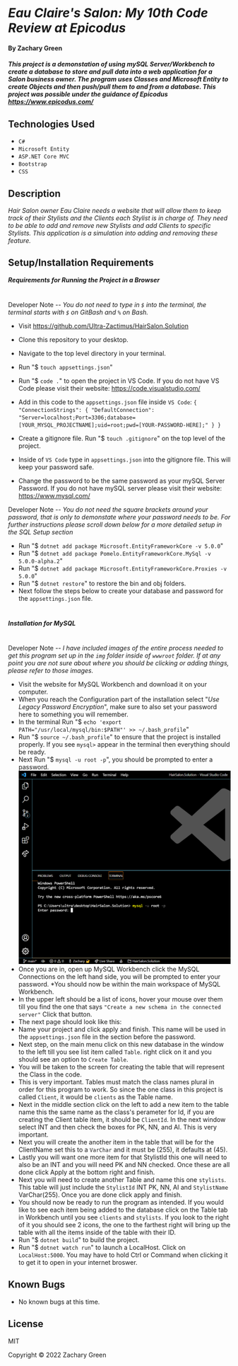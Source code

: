 # _Eau Claire's Salon: My 10th Code Review at Epicodus_

#### By Zachary Green

#### _This project is a demonstation of using mySQL Server/Workbench to create a database to store and pull data into a web application for a Salon business owner. The program uses Classes and Microsoft Entity to create Objects and then push/pull them to and from a database. This project was possible under the guidance of Epicodus https://www.epicodus.com/_

## Technologies Used

* `C#`
* `Microsoft Entity`
* `ASP.NET Core MVC`
* `Bootstrap`
* `CSS`

## Description

_Hair Salon owner Eau Claire needs a website that will allow them to keep track of their Stylists and the Clients each Stylist is in charge of. They need to be able to add and remove new Stylists and add Clients to specific Stylists. This application is a simulation into adding and removing these feature._

## Setup/Installation Requirements

<strong><em>Requirements for Running the Project in a Browser</em></strong>
#

Developer Note -- <em>You do not need to type in `$` into the terminal, the terminal starts with `$` on GitBash and `%` on Bash.</em>

* Visit https://github.com/Ultra-Zactimus/HairSalon.Solution
* Clone this repository to your desktop.
* Navigate to the top level directory in your terminal.
* Run "$ `touch appsettings.json`"
* Run "$ `code .`" to open the project in VS Code. If you do not have VS Code please visit their website: https://code.visualstudio.com/
* Add in this code to the `appsettings.json` file inside `VS Code`:
  `{
    "ConnectionStrings": {
        "DefaultConnection": "Server=localhost;Port=3306;database=[YOUR_MYSQL_PROJECTNAME];uid=root;pwd=[YOUR-PASSWORD-HERE];"
    }
  }`

* Create a gitignore file. Run "$ `touch .gitignore`" on the top level of the project.
* Inside of `VS Code` type in `appsettings.json` into the gitignore file. This will keep your password safe.
* Change the password to be the same password as your mySQL Server Password. If you do not have mySQL server please visit their website: https://www.mysql.com/


Developer Note -- <em>You do not need the square brackets around your password, that is only to demonstate where your password needs to be. For further instructions please scroll down below for a more detailed setup in the SQL Setup section</em>

* Run "$ `dotnet add package Microsoft.EntityFrameworkCore -v 5.0.0`"
* Run "$ `dotnet add package Pomelo.EntityFrameworkCore.MySql -v 5.0.0-alpha.2`"
* Run "$ `dotnet add package Microsoft.EntityFrameworkCore.Proxies -v 5.0.0`"
* Run "$ `dotnet restore`" to restore the bin and obj folders.
* Next follow the steps below to create your database and password for the `appsettings.json` file.
#
<strong><em>Installation for MySQL</em></strong>
#

Developer Note -- <em>I have included images of the entire process needed to get this program set up in the `img` folder inside of `wwwroot` folder. If at any point you are not sure about where you should be clicking or adding things, please refer to those images.</em>

* Visit the website for MySQL Workbench and download it on your computer.
* When you reach the Configuration part of the installation select "<em>Use Legacy Password Encryption</em>", make sure to also set your password here to something you will remember.
* In the terminal Run "$ `echo 'export PATH="/usr/local/mysql/bin:$PATH"' >> ~/.bash_profile`"
* Run "$ `source ~/.bash_profile`" to ensure that the project is installed properly. If you see `mysql>` appear in the terminal then everything should be ready.
* Next Run "$ `mysql -u root -p`", you should be prompted to enter a password.
![Picture of My SQL Workbench Start up Page](/HairSalon/wwwroot/img/img01.png)
* Once you are in, open up MySQL Workbench click the MySQL Connections on the left hand side, you will be prompted to enter your password.
*You should now be within the main workspace of MySQL Workbench.
* In the upper left should be a list of icons, hover your mouse over them till you find the one that says `"Create a new schema in the connected server"` Click that button.
* The next page should look like this:
* Name your project and click apply and finish. This name will be used in the `appsettings.json` file in the section before the password.
* Next step, on the main menu click on this new database in the window to the left till you see list item called `Table`. right click on it and you should see an option to `Create Table`.
* You will be taken to the screen for creating the table that will represent the Class in the code.
* This is very important. Tables must match the class names plural in order for this program to work. So since the one class in this project is called `Client`, it would be `clients` as the Table name.
* Next in the middle section click on the left to add a new item to the table name this the same name as the class's perameter for Id, if you are creating the Client table item, it should be `ClientId`. In the next window select INT and then check the boxes for PK, NN, and AI. This is very important.
* Next you will create the another item in the table that will be for the ClientName set this to a `VarChar` and it must be (255), it defaults at (45).
* Lastly you will want one more item for that StylistId this one will need to also be an INT and you will need PK and NN checked. Once these are all done click Apply at the bottom right and finish.
* Next you will need to create another Table and name this one `stylists`. This table will just include the `StylistId` INT PK, NN, AI and `StylistName` VarChar(255). Once you are done click apply and finish.
* You should now be ready to run the program as intended. If you would like to see each item being added to the database click on the Table tab in Workbench until you see `clients` and `stylists`. If you look to the right of it you should see 2 icons, the one to the farthest right will bring up the table with all the items inside of the table with their ID.
* Run "$ `dotnet build`" to build the project.
* Run "$ `dotnet watch run`" to launch a LocalHost. Click on `LocalHost:5000`. You may have to hold Ctrl or Command when clicking it to get it to open in your internet broswer.

## Known Bugs

* No known bugs at this time.

## License

MIT

Copyright © 2022 Zachary Green